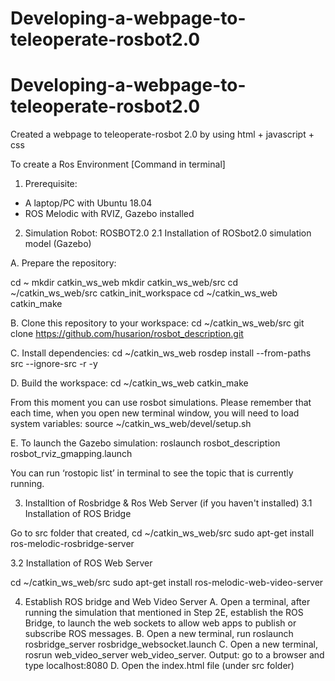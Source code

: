 # Developing-a-webpage-to-teleoperate-rosbot2.0

# Developing-a-webpage-to-teleoperate-rosbot2.0

Created a webpage to teleoperate-rosbot 2.0 by using html + javascript + css

To create a Ros Environment [Command in terminal]

1. Prerequisite: 
- A laptop/PC with Ubuntu 18.04
- ROS Melodic with RVIZ, Gazebo installed


2. Simulation Robot: ROSBOT2.0 
2.1 Installation of ROSbot2.0 simulation model (Gazebo)


A. Prepare the repository: 

cd ~
mkdir catkin_ws_web
mkdir catkin_ws_web/src
cd ~/catkin_ws_web/src
catkin_init_workspace
cd ~/catkin_ws_web
catkin_make

B. Clone this repository to your workspace:
cd ~/catkin_ws_web/src
git clone https://github.com/husarion/rosbot_description.git

C. Install dependencies:
cd ~/catkin_ws_web
rosdep install --from-paths src --ignore-src -r -y

D. Build the workspace:
cd ~/catkin_ws_web
catkin_make

From this moment you can use rosbot simulations. Please remember that each time, when you open new terminal window, you will need to load system variables:
source ~/catkin_ws_web/devel/setup.sh

E. To launch the Gazebo simulation: 
roslaunch rosbot_description rosbot_rviz_gmapping.launch

You can run ‘rostopic list’ in terminal to see the topic that is currently running. 


3. Installtion of Rosbridge & Ros Web Server (if you haven't installed)
3.1 Installation of ROS Bridge

Go to src folder that created, 
cd ~/catkin_ws_web/src
sudo apt-get install ros-melodic-rosbridge-server

3.2 Installation of ROS Web Server

cd ~/catkin_ws_web/src
sudo apt-get install ros-melodic-web-video-server

4. Establish ROS bridge and Web Video Server
A. Open a terminal, after running the simulation that mentioned in Step 2E, establish the ROS Bridge, to launch the web sockets to allow web apps to publish or subscribe ROS messages.
B. Open a new terminal, run roslaunch rosbridge_server rosbridge_websocket.launch
C. Open a new terminal, rosrun web_video_server web_video_server. Output: go to a browser and type localhost:8080
D. Open the index.html file (under src folder)


